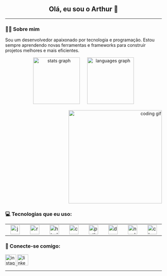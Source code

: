 <h2 align="center">Olá, eu sou o Arthur 👋</h2>

---

### 👨‍💻 Sobre mim

<p>
  Sou um desenvolvedor apaixonado por tecnologia e programação. Estou sempre aprendendo novas ferramentas e frameworks para construir projetos melhores e mais eficientes. 

<div align="center">
  <img src="https://github-readme-stats.vercel.app/api?username=ArthurHenrique2006-stack&hide_title=false&hide_rank=false&show_icons=true&include_all_commits=true&count_private=true&disable_animations=false&theme=dracula&locale=en&hide_border=false" height="150" alt="stats graph" />
  &nbsp;&nbsp;&nbsp;&nbsp;
  <img src="https://github-readme-stats.vercel.app/api/top-langs?username=ArthurHenrique2006-stack&locale=en&hide_title=false&layout=compact&card_width=320&langs_count=5&theme=dracula&hide_border=false" height="150" alt="languages graph" />
</div>

<br>

<div align="right">
  <img src="https://media1.giphy.com/media/v1.Y2lkPTZjMDliOTUyZ205aHQ0em10NGc5NnBtamhiMmhnNm52aXZtZ2FocXR6NjMxZWtrNiZlcD12MV9naWZzX3NlYXJjaCZjdD1n/qgQUggAC3Pfv687qPC/source.gif" width="300" alt="coding gif" />
</div>

### 💻 Tecnologias que eu uso:
<table align="center" border="0" style="border: none !important; border-collapse: collapse !important;">
  <tr>
    <td align="center" width="80" style="border: none !important;">
      <img src="https://cdn.jsdelivr.net/gh/devicons/devicon/icons/javascript/javascript-original.svg?v=1" height="30" alt="javascript logo" style="border:0;" />
    </td>
    <td align="center" width="80" style="border: none !important;">
      <img src="https://cdn.jsdelivr.net/gh/devicons/devicon/icons/react/react-original.svg?v=1" height="30" alt="react logo" style="border:0;" />
    </td>
    <td align="center" width="80" style="border: none !important;">
      <img src="https://cdn.jsdelivr.net/gh/devicons/devicon/icons/html5/html5-original.svg?v=1" height="30" alt="html5 logo" style="border:0;" />
    </td>
    <td align="center" width="80" style="border: none !important;">
      <img src="https://cdn.jsdelivr.net/gh/devicons/devicon/icons/css3/css3-original.svg?v=1" height="30" alt="css3 logo" style="border:0;" />
    </td>
    <td align="center" width="80" style="border: none !important;">
      <img src="https://cdn.jsdelivr.net/gh/devicons/devicon/icons/python/python-original.svg?v=1" height="30" alt="python logo" style="border:0;" />
    </td>
    <td align="center" width="80" style="border: none !important;">
      <img src="https://cdn.jsdelivr.net/gh/devicons/devicon/icons/docker/docker-original.svg?v=1" height="30" alt="docker logo" style="border:0;" />
    </td>
    <td align="center" width="80" style="border: none !important;">
      <img src="https://cdn.jsdelivr.net/gh/devicons/devicon/icons/nodejs/nodejs-original.svg?v=1" height="30" alt="nodejs logo" style="border:0;" />
    </td>
    <td align="center" width="80" style="border: none !important;">
      <img src="https://cdn.jsdelivr.net/gh/devicons/devicon/icons/c/c-original.svg?v=1" height="30" alt="c logo" style="border:0;" />
    </td>
  </tr>
</table>

### 🤝 Conecte-se comigo:
<div>
  <a href="https://www.instagram.com/_.arthur.henrique._?igsh=MXZ2cTVkeWlpd2hrbA==" target="blank">
    <img src="https://img.shields.io/static/v1?message=Instagram&logo=instagram&label=&color=E4405F&logoColor=white&labelColor=&style=for-the-badge" height="35" alt="instagram logo" />
  </a>
  <a href="https://www.linkedin.com/in/arthurhenriquedemeloalmeida/" target="blank">
    <img src="https://img.shields.io/static/v1?message=LinkedIn&logo=linkedin&label=&color=0077B5&logoColor=white&labelColor=&style=for-the-badge" height="35" alt="linkedin logo" />
  </a>
</div>

---

